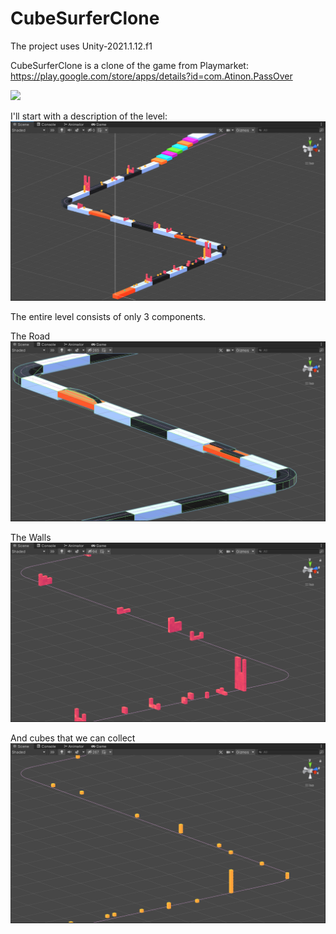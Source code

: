 # CubeSurferClone

The project uses Unity-2021.1.12.f1

CubeSurferClone is a clone of the game from Playmarket:
 https://play.google.com/store/apps/details?id=com.Atinon.PassOver

![](Images/Gif.gif)

I'll start with a description of the level:
![](Images/1.png)

The entire level consists of only 3 components.

The Road
![](Images/2.png)

The Walls
![](Images/3.png)

And cubes that we can collect
![](Images/4.png)

